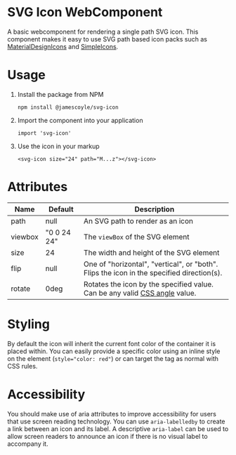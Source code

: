# SVG Icon WebComponent

A basic webcomponent for rendering a single path SVG icon. This component makes it easy to use SVG path based icon packs such as [MaterialDesignIcons](https://materialdesignicons.com/) and [SimpleIcons](https://simpleicons.org/).

# Usage

1. Install the package from NPM

    ```
    npm install @jamescoyle/svg-icon
    ```

2. Import the component into your application

    ```
    import 'svg-icon'
    ```

3. Use the icon in your markup
    ```
    <svg-icon size="24" path="M...z"></svg-icon>
    ```

# Attributes

| Name    | Default     | Description                                                                                                                          |
| ------- | ----------- | ------------------------------------------------------------------------------------------------------------------------------------ |
| path    | null        | An SVG path to render as an icon                                                                                                     |
| viewbox | "0 0 24 24" | The `viewBox` of the SVG element                                                                                                     |
| size    | 24          | The width and height of the SVG element                                                                                              |
| flip    | null        | One of "horizontal", "vertical", or "both". Flips the icon in the specified direction(s).                                            |
| rotate  | 0deg        | Rotates the icon by the specified value. Can be any valid [CSS angle](https://developer.mozilla.org/en-US/docs/Web/CSS/angle) value. |

# Styling

By default the icon will inherit the current font color of the container it is placed within. You can easily provide a specific color using an inline style on the element (`style="color: red"`) or can target the tag as normal with CSS rules.

# Accessibility

You should make use of aria attributes to improve accessibility for users that use screen reading technology. You can use `aria-labelledby` to create a link between an icon and its label. A descriptive `aria-label` can be used to allow screen readers to announce an icon if there is no visual label to accompany it.
